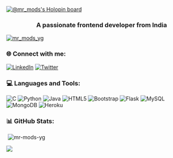 [![@mr_mods's Holopin board](https://holopin.me/mr_mods)](https://holopin.io/@mr_mods)



<h3 align="center">A passionate frontend developer from India</h3>

<p align="left"> <a href="https://twitter.com/mr_mods_yg" target="blank"><img src="https://img.shields.io/twitter/follow/mr_mods_yg?logo=twitter&style=for-the-badge" alt="mr_mods_yg" /></a> </p>

<h3 align="left">🌐 Connect with me:</h3>

[![LinkedIn](https://img.shields.io/badge/LinkedIn-%230077B5.svg?logo=linkedin&logoColor=white)](https://linkedin.com/in/mr-mods) [![Twitter](https://img.shields.io/badge/Twitter-%231DA1F2.svg?logo=Twitter&logoColor=white)](https://twitter.com/mr_mods_yg) 

<h3 align="left">💻 Languages and Tools:</h3>

![C](https://img.shields.io/badge/c-%2300599C.svg?style=for-the-badge&logo=c&logoColor=white) ![Python](https://img.shields.io/badge/python-3670A0?style=for-the-badge&logo=python&logoColor=ffdd54) ![Java](https://img.shields.io/badge/java-%23ED8B00.svg?style=for-the-badge&logo=java&logoColor=white) ![HTML5](https://img.shields.io/badge/html5-%23E34F26.svg?style=for-the-badge&logo=html5&logoColor=white) ![Bootstrap](https://img.shields.io/badge/bootstrap-%23563D7C.svg?style=for-the-badge&logo=bootstrap&logoColor=white) ![Flask](https://img.shields.io/badge/flask-%23000.svg?style=for-the-badge&logo=flask&logoColor=white) ![MySQL](https://img.shields.io/badge/mysql-%2300f.svg?style=for-the-badge&logo=mysql&logoColor=white) ![MongoDB](https://img.shields.io/badge/MongoDB-%234ea94b.svg?style=for-the-badge&logo=mongodb&logoColor=white) ![Heroku](https://img.shields.io/badge/heroku-%23430098.svg?style=for-the-badge&logo=heroku&logoColor=white)

<h3 align="left">📊 GitHub Stats:</h3>

<p>&nbsp;<img align="center" src="https://github-readme-stats.vercel.app/api?username=mr-mods-yg&show_icons=true&theme=dark&locale=en" alt="mr-mods-yg" /></p>

[![](https://visitcount.itsvg.in/api?id=mr-mods-yg&label=Profile%20Views&pretty=false)](https://visitcount.itsvg.in)
<!---
mr-mods-yg/mr-mods-yg is a ✨ special ✨ repository because its `README.md` (this file) appears on your GitHub profile.
You can click the Preview link to take a look at your changes.
--->

